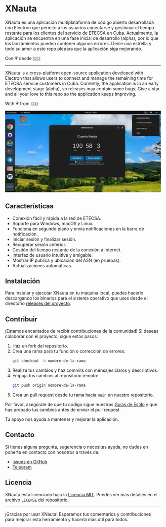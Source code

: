 # XNauta

XNauta es una aplicación multiplataforma de código abierto desarrollada con Electron que permite a los usuarios conectarse y gestionar el tiempo restante para los clientes del servicio de ETECSA en Cuba. Actualmente, la aplicación se encuentra en una fase inicial de desarrollo (alpha), por lo que los lanzamientos pueden contener algunos errores. Denle una estrella y todo su amor a este repo plepara que la aplicación siga mejorando.

Con 💗 desde 🇨🇺

---

XNauta is a cross-platform open-source application developed with Electron that allows users to connect and manage the remaining time for ETECSA service customers in Cuba. Currently, the application is in an early development stage (alpha), so releases may contain some bugs. Give a star and all your love to this repo so the application keeps improving.

With 💗 from 🇨🇺

![Captura de pantalla de XNauta](/images/screenshot1.png)

## Características

- Conexión fácil y rápida a la red de ETECSA.
- Soporte para Windows, macOS y Linux.
- Funciona en segundo plano y envia notificaciones en la barra de notificación.
- Iniciar sesión y finalizar sesión.
- Recuperar sesión anterior.
- Gestión del tiempo restante de la conexión a Internet.
- Interfaz de usuario intuitiva y amigable.
- Mostrar IP publica y ubicacion del ASN (en pruebas).
- Actualizaciones automáticas.

## Instalación

Para instalar y ejecutar XNauta en tu máquina local, puedes hacerlo descargando los binarios para el sistema operativo que uses desde el directorio [releases del proyecto](https://github.com/yosle/xnauta-electron/releases).

## Contribuir

¡Estamos encantados de recibir contribuciones de la comunidad! Si deseas colaborar con el proyecto, sigue estos pasos:

1. Haz un fork del repositorio.
2. Crea una rama para tu función o corrección de errores:
   ```sh
   git checkout -b nombre-de-la-rama
   ```
3. Realiza tus cambios y haz commits con mensajes claros y descriptivos.
4. Empuja tus cambios al repositorio remoto:
   ```sh
   git push origin nombre-de-la-rama
   ```
5. Crea un pull request desde tu rama hacia `main` en nuestro repositorio.

Por favor, asegúrate de que tu código sigue nuestras [Guías de Estilo](link-a-las-guias-de-estilo) y que has probado tus cambios antes de enviar el pull request.

Tu apoyo nos ayuda a mantener y mejorar la aplicación.

## Contacto

Si tienes alguna pregunta, sugerencia o necesitas ayuda, no dudes en ponerte en contacto con nosotros a través de:

- [Issues en GitHub](https://github.com/yosle/xnauta-electron/issues)
- [Telegram](https://t.me/yosledev)

## Licencia

XNauta está licenciado bajo la [Licencia MIT](link-a-la-licencia). Puedes ver más detalles en el archivo `LICENSE` del repositorio.

---

¡Gracias por usar XNauta! Esperamos tus comentarios y contribuciones para mejorar esta herramienta y hacerla más útil para todos.
